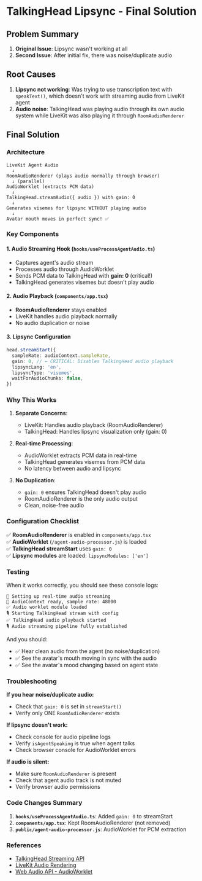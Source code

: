 # TalkingHead Lipsync - Final Solution

## Problem Summary
1. **Original Issue**: Lipsync wasn't working at all
2. **Second Issue**: After initial fix, there was noise/duplicate audio

## Root Causes
1. **Lipsync not working**: Was trying to use transcription text with `speakText()`, which doesn't work with streaming audio from LiveKit agent
2. **Audio noise**: TalkingHead was playing audio through its own audio system while LiveKit was also playing it through `RoomAudioRenderer`

## Final Solution

### Architecture
```
LiveKit Agent Audio
  ↓
RoomAudioRenderer (plays audio normally through browser)
  ↓ (parallel)
AudioWorklet (extracts PCM data)
  ↓
TalkingHead.streamAudio({ audio }) with gain: 0
  ↓
Generates visemes for lipsync WITHOUT playing audio
  ↓
Avatar mouth moves in perfect sync! ✅
```

### Key Components

#### 1. Audio Streaming Hook (`hooks/useProcessAgentAudio.ts`)
- Captures agent's audio stream
- Processes audio through AudioWorklet
- Sends PCM data to TalkingHead with **gain: 0** (critical!)
- TalkingHead generates visemes but doesn't play audio

#### 2. Audio Playback (`components/app.tsx`)
- **RoomAudioRenderer** stays enabled
- LiveKit handles audio playback normally
- No audio duplication or noise

#### 3. Lipsync Configuration
```typescript
head.streamStart({
  sampleRate: audioContext.sampleRate,
  gain: 0, // ← CRITICAL: Disables TalkingHead audio playback
  lipsyncLang: 'en',
  lipsyncType: 'visemes',
  waitForAudioChunks: false,
})
```

### Why This Works

1. **Separate Concerns**:
   - LiveKit: Handles audio playback (RoomAudioRenderer)
   - TalkingHead: Handles lipsync visualization only (gain: 0)

2. **Real-time Processing**:
   - AudioWorklet extracts PCM data in real-time
   - TalkingHead generates visemes from PCM data
   - No latency between audio and lipsync

3. **No Duplication**:
   - `gain: 0` ensures TalkingHead doesn't play audio
   - RoomAudioRenderer is the only audio output
   - Clean, noise-free audio

### Configuration Checklist

✅ **RoomAudioRenderer** is enabled in `components/app.tsx`  
✅ **AudioWorklet** (`/agent-audio-processor.js`) is loaded  
✅ **TalkingHead streamStart** uses `gain: 0`  
✅ **Lipsync modules** are loaded: `lipsyncModules: ['en']`  

### Testing

When it works correctly, you should see these console logs:
```
🎤 Setting up real-time audio streaming
🎵 AudioContext ready, sample rate: 48000
✅ Audio worklet module loaded
🎙️ Starting TalkingHead stream with config
✅ TalkingHead audio playback started
🎙️ Audio streaming pipeline fully established
```

And you should:
- ✅ Hear clean audio from the agent (no noise/duplication)
- ✅ See the avatar's mouth moving in sync with the audio
- ✅ See the avatar's mood changing based on agent state

### Troubleshooting

**If you hear noise/duplicate audio:**
- Check that `gain: 0` is set in `streamStart()`
- Verify only ONE `RoomAudioRenderer` exists

**If lipsync doesn't work:**
- Check console for audio pipeline logs
- Verify `isAgentSpeaking` is true when agent talks
- Check browser console for AudioWorklet errors

**If audio is silent:**
- Make sure `RoomAudioRenderer` is present
- Check that agent audio track is not muted
- Verify browser audio permissions

### Code Changes Summary

1. **`hooks/useProcessAgentAudio.ts`**: Added `gain: 0` to streamStart
2. **`components/app.tsx`**: Kept RoomAudioRenderer (not removed)
3. **`public/agent-audio-processor.js`**: AudioWorklet for PCM extraction

### References

- [TalkingHead Streaming API](https://github.com/met4citizen/TalkingHead#streaming-interface)
- [LiveKit Audio Rendering](https://docs.livekit.io/home/client/tracks/subscribe/)
- [Web Audio API - AudioWorklet](https://developer.mozilla.org/en-US/docs/Web/API/AudioWorklet)



